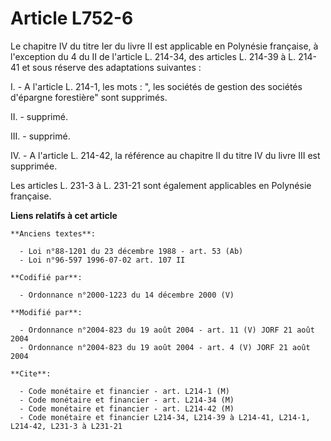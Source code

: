# Article L752-6

Le chapitre IV du titre Ier du livre II est applicable en Polynésie française, à l'exception du 4 du II de l'article L.
214-34, des articles L. 214-39 à L. 214-41 et sous réserve des adaptations suivantes :

I. - A l'article L. 214-1, les mots : ", les sociétés de gestion des sociétés d'épargne forestière" sont supprimés.

II. - supprimé.

III. - supprimé.

IV. - A l'article L. 214-42, la référence au chapitre II du titre IV du livre III est supprimée.

Les articles L. 231-3 à L. 231-21 sont également applicables en Polynésie française.

**Liens relatifs à cet article**

	**Anciens textes**:

	  - Loi n°88-1201 du 23 décembre 1988 - art. 53 (Ab)
	  - Loi n°96-597 1996-07-02 art. 107 II

	**Codifié par**:

	  - Ordonnance n°2000-1223 du 14 décembre 2000 (V)

	**Modifié par**:

	  - Ordonnance n°2004-823 du 19 août 2004 - art. 11 (V) JORF 21 août 2004
	  - Ordonnance n°2004-823 du 19 août 2004 - art. 4 (V) JORF 21 août 2004

	**Cite**:

	  - Code monétaire et financier - art. L214-1 (M)
	  - Code monétaire et financier - art. L214-34 (M)
	  - Code monétaire et financier - art. L214-42 (M)
	  - Code monétaire et financier L214-34, L214-39 à L214-41, L214-1, L214-42, L231-3 à L231-21
